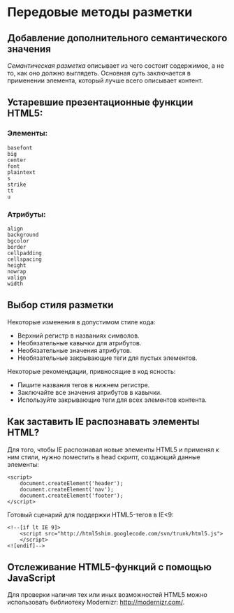Передовые методы разметки
================================================================================

Добавление дополнительного семантического значения
--------------------------------------------------------------------------------

*Семантическая разметка* описывает из чего состоит содержимое, а не то, как оно должно выглядеть. Основная суть заключается в применении элемента, который лучше всего описывает контент.

Устаревшие презентационные функции HTML5:
--------------------------------------------------------------------------------

### Элементы:

    basefont
    big
    center
    font
    plaintext
    s
    strike
    tt
    u

### Атрибуты:

    align
    background
    bgcolor
    border
    cellpadding
    cellspacing
    height
    nowrap
    valign
    width

Выбор стиля разметки
--------------------------------------------------------------------------------

Некоторые изменения в допустимом стиле кода:

* Верхний регистр в названиях символов.
* Необязательные кавычки для атрибутов.
* Необязательные значения атрибутов.
* Необязательные закрывающие теги для пустых элементов.

Некоторые рекомендации, привносящие в код ясность:

* Пишите названия тегов в нижнем регистре.
* Заключайте все значения атрибутов в кавычки.
* Используйте закрывающие теги для всех элементов контента.

Как заставить IE распознавать элементы HTML?
--------------------------------------------------------------------------------

Для того, чтобы IE распознавал новые элементы HTML5 и применял к ним стили, нужно поместить в head скрипт, создающий данные элементы:

    <script>
        document.createElement('header');
        document.createElement('nav');
        document.createElement('footer');
    </script>

Готовый сценарий для поддержки HTML5-тегов в IE<9:

    <!--[if lt IE 9]>
        <script src="http://html5shim.googlecode.com/svn/trunk/html5.js">
        </script>
    <![endif]-->

Отслеживание HTML5-функций с помощью JavaScript
--------------------------------------------------------------------------------

Для проверки наличия тех или иных возможностей HTML5 можно использовать библиотеку Modernizr: http://modernizr.com/.